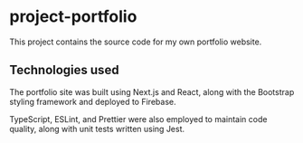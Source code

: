 # project-portfolio

This project contains the source code for my own portfolio website.

## Technologies used

The portfolio site was built using Next.js and React, along with the Bootstrap styling framework and deployed to Firebase.

TypeScript, ESLint, and Prettier were also employed to maintain code quality, along with unit tests written using Jest.
